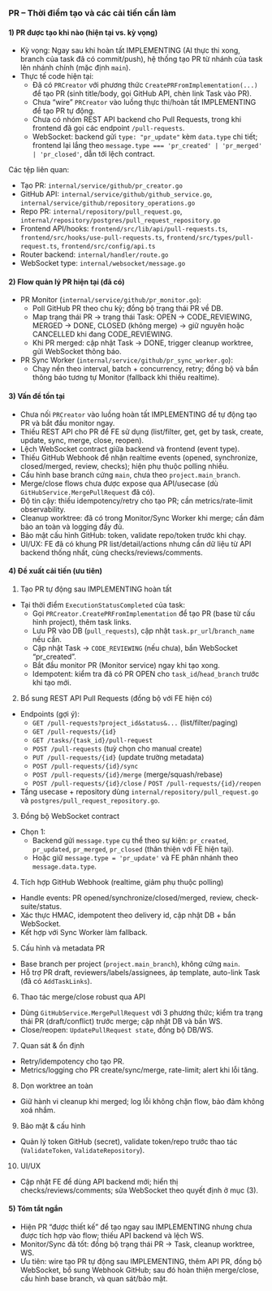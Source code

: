 ### PR – Thời điểm tạo và các cải tiến cần làm

#### 1) PR được tạo khi nào (hiện tại vs. kỳ vọng)
- Kỳ vọng: Ngay sau khi hoàn tất IMPLEMENTING (AI thực thi xong, branch của task đã có commit/push), hệ thống tạo PR từ nhánh của task lên nhánh chính (mặc định `main`).
- Thực tế code hiện tại:
  - Đã có `PRCreator` với phương thức `CreatePRFromImplementation(...)` để tạo PR (sinh title/body, gọi GitHub API, chèn link Task vào PR).
  - Chưa “wire” `PRCreator` vào luồng thực thi/hoàn tất IMPLEMENTING để tạo PR tự động.
  - Chưa có nhóm REST API backend cho Pull Requests, trong khi frontend đã gọi các endpoint `/pull-requests`.
  - WebSocket: backend gửi `type: "pr_update"` kèm `data.type` chi tiết; frontend lại lắng theo `message.type === 'pr_created' | 'pr_merged' | 'pr_closed'`, dẫn tới lệch contract.

Các tệp liên quan:
- Tạo PR: `internal/service/github/pr_creator.go`
- GitHub API: `internal/service/github/github_service.go`, `internal/service/github/repository_operations.go`
- Repo PR: `internal/repository/pull_request.go`, `internal/repository/postgres/pull_request_repository.go`
- Frontend API/hooks: `frontend/src/lib/api/pull-requests.ts`, `frontend/src/hooks/use-pull-requests.ts`, `frontend/src/types/pull-request.ts`, `frontend/src/config/api.ts`
- Router backend: `internal/handler/route.go`
- WebSocket type: `internal/websocket/message.go`

#### 2) Flow quản lý PR hiện tại (đã có)
- PR Monitor (`internal/service/github/pr_monitor.go`):
  - Poll GitHub PR theo chu kỳ; đồng bộ trạng thái PR về DB.
  - Map trạng thái PR → trạng thái Task: OPEN → CODE_REVIEWING, MERGED → DONE, CLOSED (không merge) → giữ nguyên hoặc CANCELLED khi đang CODE_REVIEWING.
  - Khi PR merged: cập nhật Task → DONE, trigger cleanup worktree, gửi WebSocket thông báo.
- PR Sync Worker (`internal/service/github/pr_sync_worker.go`):
  - Chạy nền theo interval, batch + concurrency, retry; đồng bộ và bắn thông báo tương tự Monitor (fallback khi thiếu realtime).

#### 3) Vấn đề tồn tại
- Chưa nối `PRCreator` vào luồng hoàn tất IMPLEMENTING để tự động tạo PR và bắt đầu monitor ngay.
- Thiếu REST API cho PR để FE sử dụng (list/filter, get, get by task, create, update, sync, merge, close, reopen).
- Lệch WebSocket contract giữa backend và frontend (event type).
- Thiếu GitHub Webhook để nhận realtime events (opened, synchronize, closed/merged, review, checks); hiện phụ thuộc polling nhiều.
- Cấu hình base branch cứng `main`, chưa theo `project.main_branch`.
- Merge/close flows chưa được expose qua API/usecase (dù `GitHubService.MergePullRequest` đã có).
- Độ tin cậy: thiếu idempotency/retry cho tạo PR; cần metrics/rate-limit observability.
- Cleanup worktree: đã có trong Monitor/Sync Worker khi merge; cần đảm bảo an toàn và logging đầy đủ.
- Bảo mật cấu hình GitHub: token, validate repo/token trước khi chạy.
- UI/UX: FE đã có khung PR list/detail/actions nhưng cần dữ liệu từ API backend thống nhất, cùng checks/reviews/comments.

#### 4) Đề xuất cải tiến (ưu tiên)
1) Tạo PR tự động sau IMPLEMENTING hoàn tất
- Tại thời điểm `ExecutionStatusCompleted` của task:
  - Gọi `PRCreator.CreatePRFromImplementation` để tạo PR (base từ cấu hình project), thêm task links.
  - Lưu PR vào DB (`pull_requests`), cập nhật `task.pr_url`/`branch_name` nếu cần.
  - Cập nhật Task → `CODE_REVIEWING` (nếu chưa), bắn WebSocket “pr_created”.
  - Bắt đầu monitor PR (Monitor service) ngay khi tạo xong.
  - Idempotent: kiểm tra đã có PR OPEN cho `task_id`/`head_branch` trước khi tạo mới.

2) Bổ sung REST API Pull Requests (đồng bộ với FE hiện có)
- Endpoints (gợi ý):
  - `GET /pull-requests?project_id&status&...` (list/filter/paging)
  - `GET /pull-requests/{id}`
  - `GET /tasks/{task_id}/pull-request`
  - `POST /pull-requests` (tuỳ chọn cho manual create)
  - `PUT /pull-requests/{id}` (update trường metadata)
  - `POST /pull-requests/{id}/sync`
  - `POST /pull-requests/{id}/merge` (merge/squash/rebase)
  - `POST /pull-requests/{id}/close` / `POST /pull-requests/{id}/reopen`
- Tầng usecase + repository dùng `internal/repository/pull_request.go` và `postgres/pull_request_repository.go`.

3) Đồng bộ WebSocket contract
- Chọn 1:
  - Backend gửi `message.type` cụ thể theo sự kiện: `pr_created`, `pr_updated`, `pr_merged`, `pr_closed` (thân thiện với FE hiện tại).
  - Hoặc giữ `message.type = 'pr_update'` và FE phân nhánh theo `message.data.type`.

4) Tích hợp GitHub Webhook (realtime, giảm phụ thuộc polling)
- Handle events: PR opened/synchronize/closed/merged, review, check-suite/status.
- Xác thực HMAC, idempotent theo delivery id, cập nhật DB + bắn WebSocket.
- Kết hợp với Sync Worker làm fallback.

5) Cấu hình và metadata PR
- Base branch per project (`project.main_branch`), không cứng `main`.
- Hỗ trợ PR draft, reviewers/labels/assignees, áp template, auto-link Task (đã có `AddTaskLinks`).

6) Thao tác merge/close robust qua API
- Dùng `GitHubService.MergePullRequest` với 3 phương thức; kiểm tra trạng thái PR (draft/conflict) trước merge; cập nhật DB và bắn WS.
- Close/reopen: `UpdatePullRequest state`, đồng bộ DB/WS.

7) Quan sát & ổn định
- Retry/idempotency cho tạo PR.
- Metrics/logging cho PR create/sync/merge, rate-limit; alert khi lỗi tăng.

8) Dọn worktree an toàn
- Giữ hành vi cleanup khi merged; log lỗi không chặn flow, bảo đảm không xoá nhầm.

9) Bảo mật & cấu hình
- Quản lý token GitHub (secret), validate token/repo trước thao tác (`ValidateToken`, `ValidateRepository`).

10) UI/UX
- Cập nhật FE để dùng API backend mới; hiển thị checks/reviews/comments; sửa WebSocket theo quyết định ở mục (3).

#### 5) Tóm tắt ngắn
- Hiện PR “được thiết kế” để tạo ngay sau IMPLEMENTING nhưng chưa được tích hợp vào flow; thiếu API backend và lệch WS.
- Monitor/Sync đã tốt: đồng bộ trạng thái PR → Task, cleanup worktree, WS.
- Ưu tiên: wire tạo PR tự động sau IMPLEMENTING, thêm API PR, đồng bộ WebSocket, bổ sung Webhook GitHub; sau đó hoàn thiện merge/close, cấu hình base branch, và quan sát/bảo mật.
